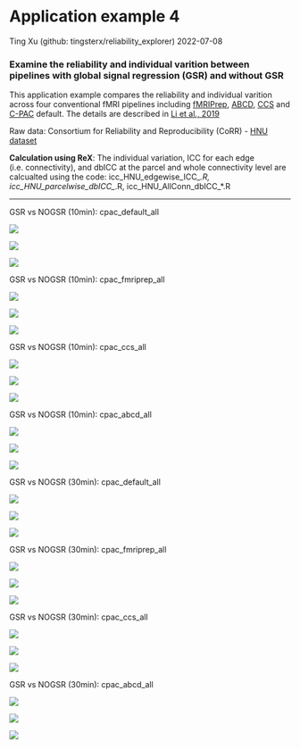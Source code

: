 Application example 4
================
Ting Xu (github: tingsterx/reliability_explorer)
2022-07-08

### Examine the reliability and individual varition between pipelines with global signal regression (GSR) and without GSR

This application example compares the reliability and individual
varition across four conventional fMRI pipelines including
[fMRIPrep](https://fmriprep.org/en/stable/),
[ABCD](https://www.biorxiv.org/content/10.1101/2021.07.09.451638v1),
[CCS](https://www.sciencedirect.com/science/article/abs/pii/S2095927316305394)
and [C-PAC](https://fcp-indi.github.io/docs/latest/user/index) default.
The details are described in [Li et al.,
2019](https://www.biorxiv.org/content/10.1101/2021.12.01.470790v1)

Raw data: Consortium for Reliability and Reproducibility (CoRR) - [HNU
dataset](http://fcon_1000.projects.nitrc.org/indi/CoRR/html/hnu_1.html)

**Calculation using ReX**: The individual variation, ICC for each edge
(i.e. connectivity), and dbICC at the parcel and whole connectivity
level are calcualted using the code: icc_HNU_edgewise_ICC\_*.R,
icc_HNU_parcelwise_dbICC\_*.R, icc_HNU_AllConn_dbICC\_\*.R

----


GSR vs NOGSR (10min): cpac_default_all

![](Application3-5/results_cpac_HNU/ROI_Schaefer200/rex_icc_plotN/cpac_default_all_10min_NOGSR_GSR.png)

![](Application3-5/results_cpac_HNU/ROI_Schaefer200/rex_icc_comp/GSR-NOGSR_10min_cpac_default_all_ReX_CompareICC_ChangeOfVariation_Raw.png)

![](Application3-5/results_cpac_HNU/ROI_Schaefer200/rex_icc_comp/GSR-NOGSR_10min_cpac_default_all_ReX_CompareICC_ChangeOfVariation_Normalized_GradientFlow.png)

GSR vs NOGSR (10min): cpac_fmriprep_all

![](Application3-5/results_cpac_HNU/ROI_Schaefer200/rex_icc_plotN/cpac_fmriprep_all_10min_NOGSR_GSR.png)

![](Application3-5/results_cpac_HNU/ROI_Schaefer200/rex_icc_comp/GSR-NOGSR_10min_cpac_fmriprep_all_ReX_CompareICC_ChangeOfVariation_Raw.png)

![](Application3-5/results_cpac_HNU/ROI_Schaefer200/rex_icc_comp/GSR-NOGSR_10min_cpac_fmriprep_all_ReX_CompareICC_ChangeOfVariation_Normalized_GradientFlow.png)

GSR vs NOGSR (10min): cpac_ccs_all

![](Application3-5/results_cpac_HNU/ROI_Schaefer200/rex_icc_plotN/cpac_ccs_all_10min_NOGSR_GSR.png)

![](Application3-5/results_cpac_HNU/ROI_Schaefer200/rex_icc_comp/GSR-NOGSR_10min_cpac_ccs_all_ReX_CompareICC_ChangeOfVariation_Raw.png)

![](Application3-5/results_cpac_HNU/ROI_Schaefer200/rex_icc_comp/GSR-NOGSR_10min_cpac_ccs_all_ReX_CompareICC_ChangeOfVariation_Normalized_GradientFlow.png)

GSR vs NOGSR (10min): cpac_abcd_all

![](Application3-5/results_cpac_HNU/ROI_Schaefer200/rex_icc_plotN/cpac_abcd_all_10min_NOGSR_GSR.png)

![](Application3-5/results_cpac_HNU/ROI_Schaefer200/rex_icc_comp/GSR-NOGSR_10min_cpac_abcd_all_ReX_CompareICC_ChangeOfVariation_Raw.png)

![](Application3-5/results_cpac_HNU/ROI_Schaefer200/rex_icc_comp/GSR-NOGSR_10min_cpac_abcd_all_ReX_CompareICC_ChangeOfVariation_Normalized_GradientFlow.png)

GSR vs NOGSR (30min): cpac_default_all

![](Application3-5/results_cpac_HNU/ROI_Schaefer200/rex_icc_plotN/cpac_default_all_30min_NOGSR_GSR.png)

![](Application3-5/results_cpac_HNU/ROI_Schaefer200/rex_icc_comp/GSR-NOGSR_30min_cpac_default_all_ReX_CompareICC_ChangeOfVariation_Raw.png)

![](Application3-5/results_cpac_HNU/ROI_Schaefer200/rex_icc_comp/GSR-NOGSR_30min_cpac_default_all_ReX_CompareICC_ChangeOfVariation_Normalized_GradientFlow.png)

GSR vs NOGSR (30min): cpac_fmriprep_all

![](Application3-5/results_cpac_HNU/ROI_Schaefer200/rex_icc_plotN/cpac_fmriprep_all_30min_NOGSR_GSR.png)

![](Application3-5/results_cpac_HNU/ROI_Schaefer200/rex_icc_comp/GSR-NOGSR_30min_cpac_fmriprep_all_ReX_CompareICC_ChangeOfVariation_Raw.png)

![](Application3-5/results_cpac_HNU/ROI_Schaefer200/rex_icc_comp/GSR-NOGSR_30min_cpac_fmriprep_all_ReX_CompareICC_ChangeOfVariation_Normalized_GradientFlow.png)

GSR vs NOGSR (30min): cpac_ccs_all

![](Application3-5/results_cpac_HNU/ROI_Schaefer200/rex_icc_plotN/cpac_ccs_all_30min_NOGSR_GSR.png)

![](Application3-5/results_cpac_HNU/ROI_Schaefer200/rex_icc_comp/GSR-NOGSR_30min_cpac_ccs_all_ReX_CompareICC_ChangeOfVariation_Raw.png)

![](Application3-5/results_cpac_HNU/ROI_Schaefer200/rex_icc_comp/GSR-NOGSR_30min_cpac_ccs_all_ReX_CompareICC_ChangeOfVariation_Normalized_GradientFlow.png)

GSR vs NOGSR (30min): cpac_abcd_all

![](Application3-5/results_cpac_HNU/ROI_Schaefer200/rex_icc_plotN/cpac_abcd_all_30min_NOGSR_GSR.png)

![](Application3-5/results_cpac_HNU/ROI_Schaefer200/rex_icc_comp/GSR-NOGSR_30min_cpac_abcd_all_ReX_CompareICC_ChangeOfVariation_Raw.png)

![](Application3-5/results_cpac_HNU/ROI_Schaefer200/rex_icc_comp/GSR-NOGSR_30min_cpac_abcd_all_ReX_CompareICC_ChangeOfVariation_Normalized_GradientFlow.png)